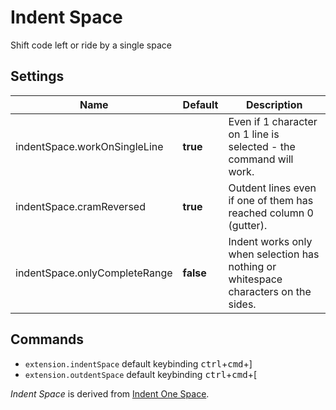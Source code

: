 # Indent Space

Shift code left or ride by a single space

## Settings

|Name|Default|Description|
| --- | --- |--- |
|indentSpace.workOnSingleLine|**true**|Even if 1 character on 1 line is selected - the command will work.|
|indentSpace.cramReversed|**true**|Outdent lines even if one of them has reached column 0 (gutter).|
|indentSpace.onlyCompleteRange|**false**|Indent works only when selection has nothing or whitespace characters on the sides.|

## Commands

- `extension.indentSpace` default keybinding <kbd>ctrl</kbd>+<kbd>cmd</kbd>+]
- `extension.outdentSpace` default keybinding <kbd>ctrl</kbd>+<kbd>cmd</kbd>+[

_Indent Space_ is derived from [Indent One Space](https://marketplace.visualstudio.com/items?itemName=usernamehw.indent-one-space).
